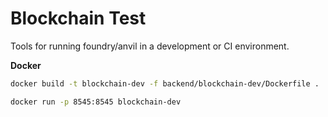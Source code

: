 # Blockchain Test

Tools for running foundry/anvil in a development or CI environment.

**Docker**

```bash
docker build -t blockchain-dev -f backend/blockchain-dev/Dockerfile .

docker run -p 8545:8545 blockchain-dev
```
